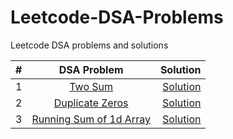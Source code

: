 # Leetcode-DSA-Problems
Leetcode DSA problems and solutions


| # | DSA Problem      | Solution  |
|--:|:-------------:|----------:| 
|1| [Two Sum](https://leetcode.com/problems/two-sum/)      | [Solution](https://github.com/amp-patel/Leetcode-Questions/blob/main/1_TwoSum.java) | 
|2| [Duplicate Zeros](https://leetcode.com/problems/duplicate-zeros/)      | [Solution](https://github.com/amp-patel/Leetcode-Questions/blob/main/1089_DuplicateZeros.java) | 
|3| [Running Sum of 1d Array](https://leetcode.com/problems/running-sum-of-1d-array/)      | [Solution](https://github.com/amp-patel/Leetcode-Questions/blob/main/1480_RunningSumOf1dArray.java) | 

